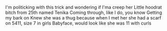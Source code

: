 I'm politicking with this trick and wondering if I'ma creep her
Little hoodrat bitch from 25th named Tenika
Coming through, like I do, you know
Getting my bark on
Knew she was a thug because when I met her she had a scarf on
5411, size 7 in girls
Babyface, would look like she was 11 with curls 
